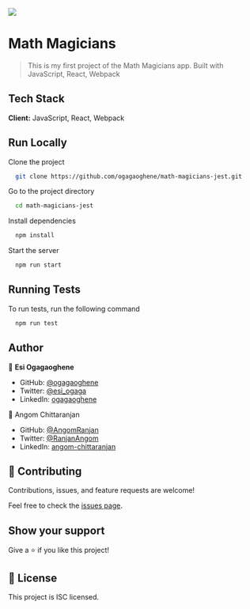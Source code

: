 ![](https://img.shields.io/badge/Microverse-blueviolet)

# Math Magicians

> This is my first project of the Math Magicians app. Built with JavaScript, React, Webpack


## Tech Stack

**Client:** JavaScript, React, Webpack


## Run Locally
Clone the project

```bash
  git clone https://github.com/ogagaoghene/math-magicians-jest.git
```
Go to the project directory

```bash
  cd math-magicians-jest
```
Install dependencies

```bash
  npm install
```

Start the server

```bash
  npm run start
```
## Running Tests

To run tests, run the following command 

```bash
  npm run test
```

## Author

👤 **Esi Ogagaoghene**

- GitHub: [@ogagaoghene](https://github.com/ogagaoghene)
- Twitter: [@esi_ogaga](https://twitter.com/esi_ogaga)
- LinkedIn: [ogagaoghene](https://linkedin.com/in/ogagaoghene-esi-7a478647)

👤 Angom Chittaranjan

- GitHub: [@AngomRanjan](https://github.com/AngomRanjan)
- Twitter: [@RanjanAngom](https://twitter.com/RanjanAngom)
- LinkedIn: [angom-chittaranjan](https://linkedin.com/in/angom-chittaranjan)

## 🤝 Contributing

Contributions, issues, and feature requests are welcome!

Feel free to check the [issues page](../../issues/).

## Show your support

Give a ⭐️ if you like this project!

## 📝 License
This project is ISC licensed.
